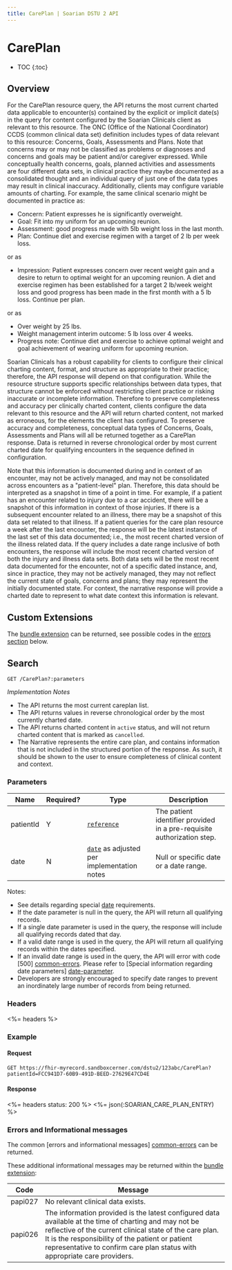 ```yaml
---
title: CarePlan | Soarian DSTU 2 API
---
```


# CarePlan

* TOC
{:toc}

## Overview

For the CarePlan resource query, the API returns the most current charted data applicable to encounter(s) contained by the explicit or implicit date(s) in the query for content configured by the Soarian Clinicals client as relevant to this resource. The ONC (Office of the National Coordinator) CCDS (common clinical data set) definition includes types of data relevant to this resource: Concerns, Goals, Assessments and Plans. Note that concerns may or may not be classified as problems or diagnoses and concerns and goals may be patient and/or caregiver expressed. While conceptually health concerns, goals, planned activities and assessments are four different data sets, in clinical practice they maybe documented as a consolidated thought and an individual query of just one of the data types may result in clinical inaccuracy. Additionally, clients may configure variable amounts of charting. For example, the same clinical scenario might be documented in practice as:

* Concern: Patient expresses he is significantly overweight.
* Goal: Fit into my uniform for an upcoming reunion.
* Assessment: good progress made with 5lb weight loss in the last month.
* Plan: Continue diet and exercise regimen with a target of 2 lb per week loss.

or as

* Impression: Patient expresses concern over recent weight gain and a desire to return to optimal weight for an upcoming reunion. A diet and exercise regimen has been established for a target 2 lb/week weight loss and good progress has been made in the first month with a 5 lb loss. Continue per plan.

or as

* Over weight by 25 lbs.
* Weight management interim outcome: 5 lb loss over 4 weeks.
* Progress note: Continue diet and exercise to achieve optimal weight and goal achievement of wearing uniform for upcoming reunion.

Soarian Clinicals has a robust capability for clients to configure their clinical charting content, format, and structure as appropriate to their practice; therefore, the API response will depend on that configuration. While the resource structure supports specific relationships between data types, that structure cannot be enforced without restricting client practice or risking inaccurate or incomplete information. Therefore to preserve completeness and accuracy per clinically charted content, clients configure the data relevant to this resource and the API will return charted content, not marked as erroneous, for the elements the client has configured. To preserve accuracy and completeness, conceptual data types of Concerns, Goals, Assessments and Plans will all be returned together as a CarePlan response. Data is returned in reverse chronological order by most current charted date for qualifying encounters in the sequence defined in configuration.

Note that this information is documented during and in context of an encounter, may not be actively managed, and may not be consolidated across encounters as a "patient-level" plan. Therefore, this data should be interpreted as a snapshot in time of a point in time. For example, if a patient has an encounter related to injury due to a car accident, there will be a snapshot of this information in context of those injuries. If there is a subsequent encounter related to an illness, there may be a snapshot of this data set related to that illness. If a patient queries for the care plan resource a week after the last encounter, the response will be the latest instance of the last set of this data documented; i.e., the most recent charted version of the illness related data. If the query includes a date range inclusive of both encounters, the response will include the most recent charted version of both the injury and illness data sets. Both data sets will be the most recent data documented for the encounter, not of a specific dated instance, and, since in practice, they may not be actively managed, they may not reflect the current state of goals, concerns and plans; they may represent the initially documented state. For context, the narrative response will provide a charted date to represent to what date context this information is relevant.

## Custom Extensions

The [bundle extension] can be returned, see possible codes in the [errors section] below.

## Search

	GET /CarePlan?:parameters

_Implementation Notes_

* The API returns the most current careplan list.
* The API returns values in reverse chronological order by the most currently charted date.
* The API returns charted content in `active` status, and will not return charted content that is marked as `cancelled`.
* The Narrative represents the entire care plan, and contains information that is not included in the structured portion of the response. As such, it should be shown to the user to ensure completeness of clinical content and context.

### Parameters

 Name      | Required? | Type                                          | Description
-----------|-----------|-----------------------------------------------|------------------------------------------------------------------------
 patientId | Y         | [`reference`]                                 | The patient identifier provided in a pre-requisite authorization step.
 date      | N         | [`date`] as adjusted per implementation notes | Null or specific date or a date range.

Notes:

* See details regarding special [date][date-parameter] requirements.
* If the date parameter is null in the query, the API will return all qualifying records.
* If a single date parameter is used in the query, the response will include all qualifying records dated that day.
* If a valid date range is used in the query, the API will return all qualifying records within the dates specified.
* If an invalid date range is used in the query, the API will error with code [500] [common-errors]. Please refer to [Special information regarding date parameters] [date-parameter].
* Developers are strongly encouraged to specify date ranges to prevent an inordinately large number of records from being returned.

### Headers

<%= headers %>

### Example

#### Request

	GET https://fhir-myrecord.sandboxcerner.com/dstu2/123abc/CarePlan?patientId=FCC941D7-60B9-491D-BEED-27629E47CD4E

#### Response

<%= headers status: 200 %>
<%= json(:SOARIAN_CARE_PLAN_ENTRY) %>

### Errors and Informational messages

The common [errors and informational messages] [common-errors] can be returned.

These additional informational messages may be returned within the [bundle extension]:

Code    | Message
---------|---------------------------------------------------------------------------------------------------------------------------------------------------------------------------------------------------------------------------------------------------------------------------------------------------
 papi027 | No relevant clinical data exists.
 papi026 | The information provided is the latest configured data available at the time of charting and may not be reflective of the current clinical state of the care plan. It is the responsibility of the patient or patient representative to confirm care plan status with appropriate care providers.

[bundle extension]: ../../#bundle-message-extension
[errors section]: #errors-and-informational-messages
[`reference`]: http://hl7.org/fhir/DSTU2/search.html#reference
[`date`]: http://hl7.org/fhir/DSTU2/search.html#date
[common-errors]: ../../common-errors
[date-parameter]: ../../#special-information-regarding-date-parameters
